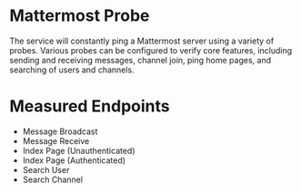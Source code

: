 # Mattermost Probe
The service will constantly ping a Mattermost server using a variety of probes. 
Various probes can be configured to verify core features, including sending 
and receiving messages, channel join, ping home pages, and searching of
users and channels.

# Measured Endpoints

- Message Broadcast
- Message Receive
- Index Page (Unauthenticated)
- Index Page (Authenticated)
- Search User
- Search Channel